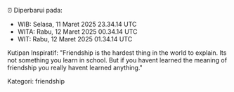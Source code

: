 ⏰ Diperbarui pada:
- WIB: Selasa, 11 Maret 2025 23.34.14 UTC
- WITA: Rabu, 12 Maret 2025 00.34.14 UTC
- WIT: Rabu, 12 Maret 2025 01.34.14 UTC

Kutipan Inspiratif:
"Friendship is the hardest thing in the world to explain. Its not something you learn in school. But if you havent learned the meaning of friendship you really havent learned anything."


Kategori: friendship


